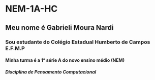 # NEM-1A-HC
## Meu nome é Gabrieli Moura Nardi
### Sou estudante do Colégio Estadual Humberto de Campos E.F.M.P
#### Minha turma é a 1° série A do novo ensino médio (NEM)
##### Disciplina de Pensamento Computacional 
